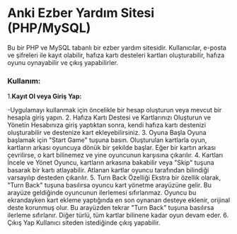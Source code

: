 # Anki Ezber Yardım Sitesi (PHP/MySQL)
Bu bir PHP ve MySQL tabanlı bir ezber yardım sitesidir. Kullanıcılar, e-posta ve şifreleri ile kayıt olabilir, hafıza kartı desteleri kartları oluşturabilir, hafıza oyunu oynayabilir ve çıkış yapabilirler.
### Kullanım:
1.**Kayıt Ol veya Giriş Yap:**

-Uygulamayı kullanmak için öncelikle bir hesap oluşturun veya mevcut bir hesapla giriş yapın.
2. Hafıza Kartı Destesi ve Kartlarınızı Oluşturun ve Yönetin
Hesabınıza giriş yaptıktan sonra, kendi hafıza kartı destenizi oluşturabilir ve destenize kart ekleyebilirsiniz.
3. Oyuna Başla
Oyuna başlamak için "Start Game" tuşuna basın. Oluşturulan kartlarla oyun, kartların arkası oyuncuya dönük bir şekilde başlar. Eğer bir kartın arkası çevrilirse, o kart bilinemez ve yine oyuncunun karşısına çıkarılır.
4. Kartları İncele ve Yönet
Oyuncu, kartların arkasına bakabilir veya "Skip" tuşuna basarak bir kartı atlayabilir. Atlanan kartlar oyuncu tarafından bilindiği varsayılıp desteden çıkarılır.
5. Turn Back Özelliği
Ekstra bir özellik olarak, "Turn Back" tuşuna basılırsa oyuncu kart yönetme arayüzüne gelir. Bu arayüze geldiğinde oyuncunun ilerlemesi sıfırlanmaz. Oyuncu bu ekrandayken kart ekleme yaptığında en son oynanan desteye eklenir, orijinal deste korunmuş olur. Bu arayüzden tekrar "Turn Back" tuşuna basılırsa ilerleme sıfırlanır. Diğer türlü, tüm kartlar bilinene kadar oyun devam eder.
6. Çıkış Yap
Kullanıcı siteden istediğinde çıkış yapabilir.
